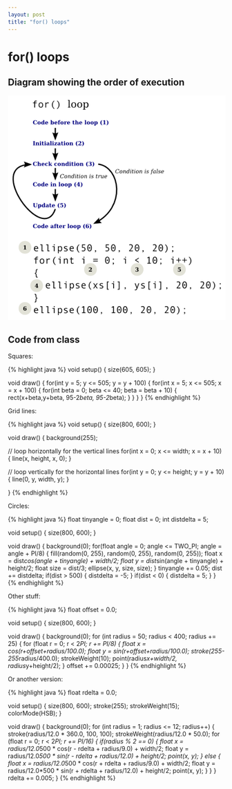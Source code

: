 ```yaml
---
layout: post
title: "for() loops"
---
```


# for() loops

## Diagram showing the order of execution

![for loop diagram](/images/for-loop-diagram.png)

## Code from class

Squares:

{% highlight java %}
void setup()
{
  size(605, 605);
}

void draw()
{
  for(int y = 5; y <= 505; y = y + 100)
  {
    for(int x = 5; x <= 505; x = x + 100)
    {
      for(int beta = 0; beta <= 40; beta = beta + 10)
      {
        rect(x+beta,y+beta, 95-2*beta, 95-2*beta);
      }
    }
  }
}
{% endhighlight %}

Grid lines:

{% highlight java %}
void setup()
{
  size(800, 600);
}

void draw()
{
  background(255);

  // loop horizontally for the vertical lines
  for(int x = 0; x <= width; x = x + 10)
  {
    line(x, height, x, 0);
  }

  // loop vertically for the horizontal lines
  for(int y = 0; y <= height; y = y + 10)
  {
    line(0, y, width, y);
  }

}
{% endhighlight %}

Circles:

{% highlight java %}
float tinyangle = 0;
float dist = 0;
int distdelta = 5;

void setup()
{
  size(800, 600);
}

void draw()
{
  background(0);
  for(float angle = 0; angle <= TWO_PI; angle = angle + PI/8)
  {
    fill(random(0, 255), random(0, 255), random(0, 255));
    float x = dist*cos(angle + tinyangle) + width/2;
    float y = dist*sin(angle + tinyangle) + height/2;
    float size = dist/3;
    ellipse(x, y, size, size);
  }
  tinyangle += 0.05;
  dist += distdelta;
  if(dist > 500) {
    distdelta = -5;
  }
  if(dist < 0) {
    distdelta = 5;
  }
}
{% endhighlight %}

Other stuff:

{% highlight java %}
float offset = 0.0;

void setup()
{
  size(800, 600);
}

void draw()
{
  background(0);
  for (int radius = 50; radius < 400; radius += 25)
  {
    for (float r = 0; r < 2*PI; r += PI/8)
    {
      float x = cos(r+offset+radius/100.0);
      float y = sin(r+offset+radius/100.0);
      stroke(255-255*radius/400.0);
      strokeWeight(10);
      point(radius*x+width/2, radius*y+height/2);
    }
    offset += 0.00025;
  }
}
{% endhighlight %}

Or another version:

{% highlight java %}
float rdelta = 0.0;

void setup()
{
  size(800, 600);
  stroke(255);
  strokeWeight(15);
  colorMode(HSB);
}

void draw()
{
  background(0);
  for (int radius = 1; radius <= 12; radius++)
  {
    stroke(radius/12.0 * 360.0, 100, 100);
    strokeWeight(radius/12.0 * 50.0);
    for (float r = 0; r < 2*PI; r += PI/16)
    {
      if(radius % 2 == 0)
      {
        float x = radius/12.0*500 * cos(r - rdelta + radius/9.0) + width/2;
        float y = radius/12.0*500 * sin(r - rdelta + radius/12.0) + height/2;
        point(x, y);
      }
      else
      {
        float x = radius/12.0*500 * cos(r + rdelta + radius/9.0) + width/2;
        float y = radius/12.0*500 * sin(r + rdelta + radius/12.0) + height/2;
        point(x, y);
      }
    }
  }
  rdelta += 0.005;
}
{% endhighlight %}
